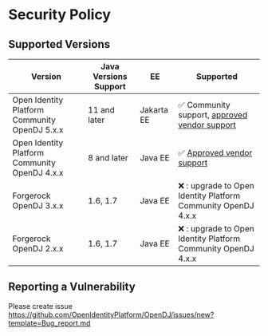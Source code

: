 # Security Policy

## Supported Versions

| Version                                       | Java Versions Support | EE         | Supported                                                                                                                                  |
|-----------------------------------------------|-----------------------|------------|--------------------------------------------------------------------------------------------------------------------------------------------|
| Open Identity Platform Community OpenDJ 5.x.x | 11 and later          | Jakarta EE | :white_check_mark: Community support, [approved vendor support](https://github.com/OpenIdentityPlatform/.github/wiki/Approved-Vendor-List) |
| Open Identity Platform Community OpenDJ 4.x.x | 8 and later           | Java EE    | :white_check_mark: [Approved vendor support](https://github.com/OpenIdentityPlatform/.github/wiki/Approved-Vendor-List)                    |
| Forgerock OpenDJ 3.x.x                        | 1.6, 1.7              | Java EE    | :x: : upgrade to Open Identity Platform Community OpenDJ 4.x.x                                                                             |
| Forgerock OpenDJ 2.x.x                        | 1.6, 1.7              | Java EE    | :x: : upgrade to Open Identity Platform Community OpenDJ 4.x.x                                                                             |

## Reporting a Vulnerability

Please create issue  https://github.com/OpenIdentityPlatform/OpenDJ/issues/new?template=Bug_report.md
